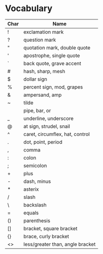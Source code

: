 # Vocabulary

| Char | Name                             | 
|------|----------------------------------|
| !    | exclamation mark                 |
| ?    | question mark                    |
| "    | quotation mark, double quote     |
| '    | apostrophe, single quote         |
| `    | back quote, grave accent         |
| #    | hash, sharp, mesh                |
| $    | dollar sign                      |
| %    | percent sign, mod, grapes        |
| &    | ampersand, amp                   |
| ~    | tilde                            |
|      | pipe, bar, or                    |
| _    | underline, underscore            |
| @    | at sign, strudel, snail          |
| ^    | caret, circumflex, hat, control  |
| .    | dot, point, period               |
| ,    | comma                            |
| :    | colon                            |
| ;    | semicolon                        |
| +    | plus                             |
| -    | dash, minus                      |
| *    | asterix                          |
| /    | slash                            |
| \    | backslash                        |
| =    | equals                           |
| ()   | parenthesis                      |
| []   | bracket, square bracket          |
| {}   | brace, curly bracket             |
| <>   | less/greater than, angle bracket |
